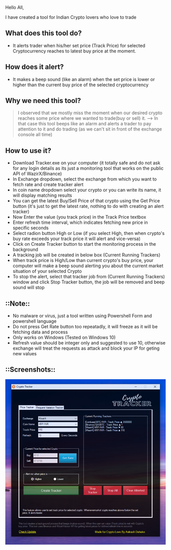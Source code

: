 Hello All,

I have created a tool for Indian Crypto lovers who love to trade

## What does this tool do? 
- It alerts trader when his/her set price (Track Price) for selected Cryptocurrency reaches to latest buy price at the moment.

## How does it alert?
- It makes a beep sound (like an alarm) when the set price is lower or higher than the current buy price of the selected cryptocurrency

## Why we need this tool?
>I observed that we mostly miss the moment when our desired crypto reaches some price where we wanted to trade(buy or sell) it. --> In that case this tool beeps like an alarm and alerts a trader to pay attention to it and do trading (as we can't sit in front of the exchange console all time)

## How to use it?
- Download Tracker.exe on your computer (it totally safe and do not ask for any login details as its just a monitoring tool that works on the public API of WazirX/Binance)
- In Exchange dropdown, select the exchange from which you want to fetch rate and create tracker alert
- In coin name dropdown select your crypto or you can write its name, it will display matching results 
- You can get the latest Buy/Sell Price of that crypto using the Get Price button (it's just to get the latest rate, nothing to do with creating an alert tracker) 
- Now Enter the value (you track price) in the Track Price textbox 
- Enter refresh time interval, which indicates fetching new price in specific seconds
- Select radion button High or Low (if you select High, then when crypto's buy rate exceeds your track price it will alert and vice-versa) 
- Click on Create Tracker button to start the monitoring process in the background 
- A tracking job will be created in below box (Current Running Trackers) 
- When track price is High/Low than current crypto's buy price, your computer will make a beep sound alerting you about the current market situation of your selected Crypto 
- To stop the alert, select that tracker job from (Current Running Trackers) window and click Stop Tracker button, the job will be removed and beep sound will stop

## ::Note::
- No malware or virus, just a tool written using Powershell Form and powershell language 
- Do not press Get Rate button too repeatadly, it will freeze as it will be fetching data and process 
- Only works on Windows (Tested on Windows 10)
- Refresh value should be integer only and suggested to use 10, otherwise exchange will treat the requests as attack and block your IP for geting new values


## ::Screenshots::


![UI](Tracker.Png)
